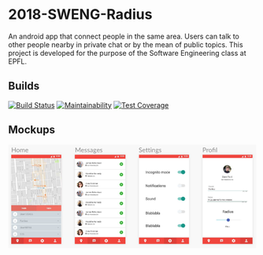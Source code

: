 # 2018-SWENG-Radius
An android app that connect people in the same area. Users can talk to other people nearby in private chat or by the mean of public topics. This project is developed for the purpose of the Software Engineering class at EPFL.
## Builds
[![Build Status](https://travis-ci.org/X4l1b1/2018-SWENG-Radius.svg?branch=master)](https://travis-ci.org/X4l1b1/2018-SWENG-Radius)
[![Maintainability](https://api.codeclimate.com/v1/badges/ffc2788fd3ac0d1914d2/maintainability)](https://codeclimate.com/github/X4l1b1/2018-SWENG-Radius/maintainability)
[![Test Coverage](https://api.codeclimate.com/v1/badges/ffc2788fd3ac0d1914d2/test_coverage)](https://codeclimate.com/github/X4l1b1/2018-SWENG-Radius/test_coverage)
## Mockups
![Alt text](docs/mockup.png?raw=true "")
